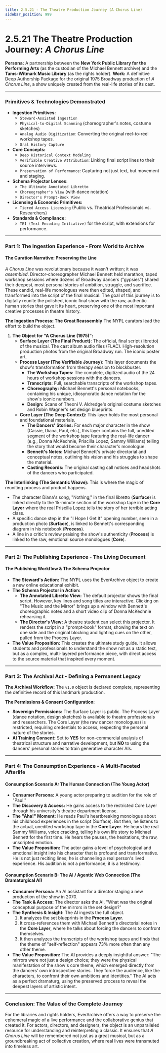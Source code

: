 ```yaml
---
title: 2.5.21 - The Theatre Production Journey (A Chorus Line)
sidebar_position: 999
---
```


# 2.5.21 The Theatre Production Journey: *A Chorus Line*

**Persona:** A partnership between the **New York Public Library for the Performing Arts** (as the custodian of the Michael Bennett archive) and the **Tams-Witmark Music Library** (as the rights holder).
**Work:** A definitive Deep Authorship Package for the original 1975 Broadway production of *A Chorus Line*, a show uniquely created from the real-life stories of its cast.

---

### **Primitives & Technologies Demonstrated**

*   **Ingestion Primitives:**
    *   `Steward-Assisted Ingestion`
    *   `Physical-to-Digital Scanning` (choreographer's notes, costume sketches)
    *   `Analog Audio Digitization`: Converting the original reel-to-reel workshop tapes.
    *   `Oral History Capture`
*   **Core Concepts:**
    *   `Deep Historical Context Modeling`
    *   `Verifiable Creative Attribution`: Linking final script lines to their source interviews.
    *   `Preservation of Performance`: Capturing not just text, but movement and staging.
*   **Schema Projector Lenses:**
    *   `The Ultimate Annotated Libretto`
    *   `Choreographer's View` (with dance notation)
    *   `Director's Prompt-Book View`
*   **Licensing & Economic Primitives:**
    *   `Tiered Access Licensing` (Public vs. Theatrical Professionals vs. Researchers)
*   **Standards & Compliance:**
    *   `TEI (Text Encoding Initiative)` for the script, with extensions for performance.

---

### **Part 1: The Ingestion Experience - From World to Archive**

#### **The Curation Narrative: Preserving the Line**
*A Chorus Line* was revolutionary because it wasn't written; it was *assembled*. Director-choreographer Michael Bennett held marathon, taped workshop sessions where dozens of Broadway dancers ("gypsies") shared their deepest, most personal stories of ambition, struggle, and sacrifice. These candid, real-life monologues were then edited, shaped, and transformed into the script of the final musical. The goal of this journey is to digitally reunite the polished, iconic final show with the raw, authentic human stories that gave it its heart, preserving one of the most important creative processes in theatre history.

**The Ingestion Process: The Great Reassembly**
The NYPL curators lead the effort to build the object.

1.  **The Object for "A Chorus Line (1975)":**
    *   **Surface Layer (The Final Product):** The official, final script (libretto) of the musical. The cast album audio files (FLAC). High-resolution production photos from the original Broadway run. The iconic poster art.
    *   **Process Layer (The Verifiable Journey):** This layer documents the show's transformation from therapy session to blockbuster.
        *   **The Workshop Tapes:** The complete, digitized audio of the 24 hours of workshop sessions with the dancers.
        *   **Transcripts:** Full, searchable transcripts of the workshop tapes.
        *   **Choreography:** Michael Bennett's personal notebooks, containing his unique, idiosyncratic dance notation for the show's iconic numbers.
        *   **Design:** Scans of Theoni V. Aldredge's original costume sketches and Robin Wagner's set design blueprints.
    *   **Core Layer (The Deep Context):** This layer holds the most personal and foundational materials.
        *   **The Dancers' Stories:** For each major character in the show (Cassie, Diana, Paul, etc.), this layer contains the full, unedited segment of the workshop tape featuring the real-life dancer (e.g., Donna McKechnie, Priscilla Lopez, Sammy Williams) telling the story that would become their character's monologue.
        *   **Bennett's Notes:** Michael Bennett's private directorial and conceptual notes, outlining his vision and his struggles to shape the material.
        *   **Casting Records:** The original casting call notices and headshots of the dancers who participated.

**The Interlinking (The Semantic Weave):**
This is where the magic of reuniting process and product happens.
*   The character Diana's song, "Nothing," in the final libretto (**Surface**) is linked directly to the 15-minute section of the workshop tape in the **Core Layer** where the real Priscilla Lopez tells the story of her terrible acting class.
*   A specific dance step in the "I Hope I Get It" opening number, seen in a production photo (**Surface**), is linked to Bennett's corresponding diagram in his notebook (**Process**).
*   A line in a critic's review praising the show's authenticity (**Process**) is linked to the raw, emotional source monologues (**Core**).

---

### **Part 2: The Publishing Experience - The Living Document**

#### **The Publishing Workflow & The Schema Projector**
*   **The Steward's Action:** The NYPL uses the EverArchive object to create a new online educational exhibit.
*   **The Schema Projector in Action:**
    *   **The Annotated Libretto View:** The default projector shows the final script. However, key lines and song titles are interactive. Clicking on "The Music and the Mirror" brings up a window with Bennett's choreographic notes and a short video clip of Donna McKechnie rehearsing it.
    *   **The Director's View:** A theatre student can select this projector. It renders the script in a "prompt-book" format, showing the text on one side and the original blocking and lighting cues on the other, pulled from the Process Layer.
*   **The Value Proposition:** This creates the ultimate study guide. It allows students and professionals to understand the show not as a static text, but as a complex, multi-layered performance piece, with direct access to the source material that inspired every moment.

---

### **Part 3: The Archival Act - Defining a Permanent Legacy**

**The Archival Workflow:**
The `v1.0` object is declared complete, representing the definitive record of this landmark production.

**The Permissions & Consent Configuration:**
*   **Sovereign Permissions:** The Surface Layer is public. The Process Layer (dance notation, design sketches) is available to theatre professionals and researchers. The Core Layer (the raw dancer monologues) is restricted, requiring credentials to access, respecting the personal nature of the stories.
*   **AI Training Consent:** Set to **YES** for non-commercial analysis of theatrical structure and narrative development, but **NO** to using the dancers' personal stories to train generative character AIs.

---

### **Part 4: The Consumption Experience - A Multi-Faceted Afterlife**

#### **Consumption Scenario A: The Human Connection (The Young Actor)**
*   **Consumer Persona:** A young actor preparing to audition for the role of "Paul."
*   **The Discovery & Access:** He gains access to the restricted Core Layer through his university's theatre department license.
*   **The "Aha!" Moment:** He reads Paul's heartbreaking monologue about his childhood experiences in the script (Surface). But then, he listens to the actual, unedited workshop tape in the **Core Layer**. He hears the real Sammy Williams, voice cracking, telling his own life story to Michael Bennett for the first time. He hears the pauses, the hesitations, the raw, unscripted emotion.
*   **The Value Proposition:** The actor gains a level of psychological and emotional insight into his character that is profound and transformative. He is not just reciting lines; he is channeling a real person's lived experience. His audition is not a performance; it is a testimony.

#### **Consumption Scenario B: The AI / Agentic Web Connection (The Dramaturgical AI)**
*   **Consumer Persona:** An AI assistant for a director staging a new production of the show in 2070.
*   **The Task & Access:** The director asks the AI, "What was the original conceptual purpose of the mirrors in the set design?"
*   **The Synthesis & Insight:** The AI ingests the full object.
    1.  It analyzes the set blueprints in the **Process Layer**.
    2.  It cross-references them with Michael Bennett's directorial notes in the **Core Layer**, where he talks about forcing the dancers to confront themselves.
    3.  It then analyzes the transcripts of the workshop tapes and finds that the theme of "self-reflection" appears 73% more often than any other theme.
*   **The Value Proposition:** The AI provides a deeply insightful answer: "The mirrors were not just a design choice; they were the physical manifestation of the show's core theme, which emerged directly from the dancers' own introspective stories. They force the audience, like the characters, to confront their own ambitions and identities." The AI acts as a perfect dramaturg, using the preserved process to reveal the deepest layers of artistic intent.

---

### **Conclusion: The Value of the Complete Journey**
For the libraries and rights holders, EverArchive offers a way to preserve the ephemeral magic of a live performance and the collaborative genius that created it. For actors, directors, and designers, the object is an unparalleled resource for understanding and reinterpreting a classic. It ensures that *A Chorus Line* will be remembered not just as a great musical, but as a groundbreaking act of collective creation, where real lives were transmuted into timeless art.
